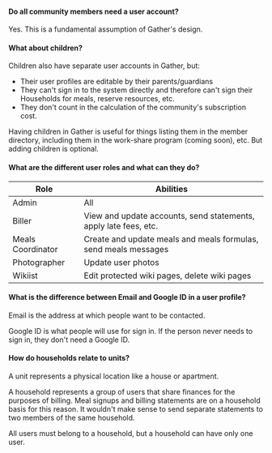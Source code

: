 #### Do all community members need a user account?

Yes. This is a fundamental assumption of Gather's design.

#### What about children?

Children also have separate user accounts in Gather, but:

* Their user profiles are editable by their parents/guardians
* They can't sign in to the system directly and therefore can't sign their Households for meals, reserve resources, etc.
* They don't count in the calculation of the community's subscription cost.

Having children in Gather is useful for things listing them in the member directory, including them in the work-share program (coming soon), etc. But adding children is optional.

#### What are the different user roles and what can they do?

| Role | Abilities |
|---|---|
| Admin | All |
| Biller | View and update accounts, send statements, apply late fees, etc. |
| Meals Coordinator | Create and update meals and meals formulas, send meals messages |
| Photographer | Update user photos |
| Wikiist | Edit protected wiki pages, delete wiki pages |

#### What is the difference between Email and Google ID in a user profile?

Email is the address at which people want to be contacted.

Google ID is what people will use for sign in. If the person never needs to sign in, they don't need a Google ID.

#### How do households relate to units?

A unit represents a physical location like a house or apartment.

A household represents a group of users that share finances for the purposes of billing. Meal signups and billing statements are on a household basis for this reason. It wouldn't make sense to send separate statements to two members of the same household.

All users must belong to a household, but a household can have only one user.
